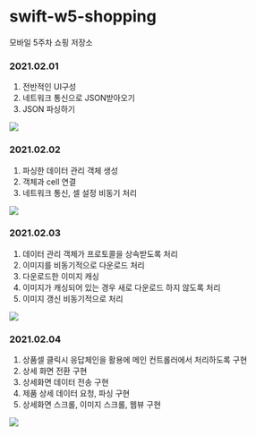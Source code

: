 # swift-w5-shopping
모바일 5주차 쇼핑 저장소

### 2021.02.01

1. 전반적인 UI구성
2. 네트워크 통신으로 JSON받아오기
3. JSON 파싱하기

<div>
<img width: 200 src = "https://user-images.githubusercontent.com/45382324/106443868-61aa9600-64c0-11eb-9f7c-47eedb0bb62a.png"></div>


### 2021.02.02

1. 파싱한 데이터 관리 객체 생성
2. 객체과 cell 연결
3. 네트워크 통신, 셀 설정 비동기 처리

<div>
<img width: 200 src = "https://user-images.githubusercontent.com/45382324/106583546-8f5b1200-6588-11eb-9ef9-c251917ead2c.png"></div>

### 2021.02.03

1. 데이터 관리 객체가 프로토콜을 상속받도록 처리
2. 이미지를 비동기적으로 다운로드 처리
3. 다운로드한 이미지 캐싱
4. 이미지가 캐싱되어 있는 경우 새로 다운로드 하지 않도록 처리
5. 이미지 갱신 비동기적으로 처리

<div>
<img width: 200 src = "https://user-images.githubusercontent.com/45382324/106583546-8f5b1200-6588-11eb-9ef9-c251917ead2c.png"></div>

### 2021.02.04

1. 상품셀 클릭시 응답체인을 활용에 메인 컨트롤러에서 처리하도록 구현
2. 상세 화면 전환 구현
3. 상세화면 데이터 전송 구현
4. 제품 상세 데이터 요청, 파싱 구현
5. 상세화면 스크롤, 이미지 스크롤,  웹뷰 구현

<div>
<img width: 200 src = "https://user-images.githubusercontent.com/45382324/106978971-aecc8780-67a0-11eb-9a57-1b174e346db9.png"></div>
